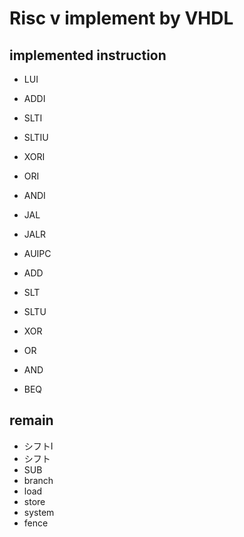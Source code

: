 # Risc v implement by VHDL

## implemented instruction

- LUI

- ADDI
- SLTI
- SLTIU
- XORI
- ORI
- ANDI

- JAL
- JALR
- AUIPC

- ADD
- SLT
- SLTU
- XOR
- OR
- AND

- BEQ

## remain

- シフトI
- シフト
- SUB
- branch
- load
- store
- system
- fence
